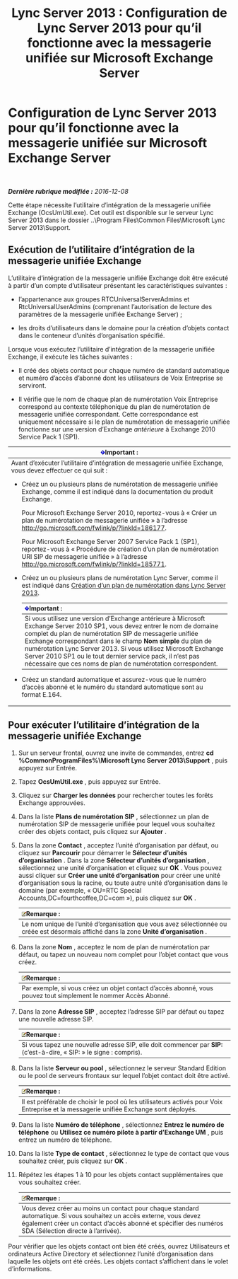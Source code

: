 ﻿---
title: 'Lync Server 2013 : Configuration de Lync Server 2013 pour qu’il fonctionne avec la messagerie unifiée sur Microsoft Exchange Server'
TOCTitle: Configuration de Lync Server 2013 pour qu’il fonctionne avec la messagerie unifiée sur Microsoft Exchange Server
ms:assetid: 1098ae4d-f57f-44f3-804e-39889d9fc14e
ms:mtpsurl: https://technet.microsoft.com/fr-fr/library/Gg398193(v=OCS.15)
ms:contentKeyID: 49296287
ms.date: 12/10/2016
mtps_version: v=OCS.15
ms.translationtype: HT
---

# Configuration de Lync Server 2013 pour qu’il fonctionne avec la messagerie unifiée sur Microsoft Exchange Server

 

_**Dernière rubrique modifiée :** 2016-12-08_

Cette étape nécessite l’utilitaire d’intégration de la messagerie unifiée Exchange (OcsUmUtil.exe). Cet outil est disponible sur le serveur Lync Server 2013 dans le dossier ..\\Program Files\\Common Files\\Microsoft Lync Server 2013\\Support.

## Exécution de l’utilitaire d’intégration de la messagerie unifiée Exchange

L’utilitaire d’intégration de la messagerie unifiée Exchange doit être exécuté à partir d’un compte d’utilisateur présentant les caractéristiques suivantes :

  - l’appartenance aux groupes RTCUniversalServerAdmins et RtcUniversalUserAdmins (comprenant l’autorisation de lecture des paramètres de la messagerie unifiée Exchange Server) ;

  - les droits d’utilisateurs dans le domaine pour la création d’objets contact dans le conteneur d’unités d’organisation spécifié.

Lorsque vous exécutez l’utilitaire d’intégration de la messagerie unifiée Exchange, il exécute les tâches suivantes :

  - Il créé des objets contact pour chaque numéro de standard automatique et numéro d’accès d’abonné dont les utilisateurs de Voix Entreprise se serviront.

  - Il vérifie que le nom de chaque plan de numérotation Voix Entreprise correspond au contexte téléphonique du plan de numérotation de messagerie unifiée correspondant. Cette correspondance est uniquement nécessaire si le plan de numérotation de messagerie unifiée fonctionne sur une version d’Exchange *antérieure* à Exchange 2010 Service Pack 1 (SP1).

<table>
<colgroup>
<col style="width: 100%" />
</colgroup>
<thead>
<tr class="header">
<th><img src="images/Gg425917.important(OCS.15).gif" title="important" alt="important" />Important :</th>
</tr>
</thead>
<tbody>
<tr class="odd">
<td>Avant d’exécuter l’utilitaire d’intégration de messagerie unifiée Exchange, vous devez effectuer ce qui suit :
<ul>
<li><p>Créez un ou plusieurs plans de numérotation de messagerie unifiée Exchange, comme il est indiqué dans la documentation du produit Exchange.</p>
<p>Pour Microsoft Exchange Server 2010, reportez-vous à « Créer un plan de numérotation de messagerie unifiée » à l’adresse <a href="http://go.microsoft.com/fwlink/p/?linkid=186177">http://go.microsoft.com/fwlink/p/?linkId=186177</a>.</p>
<p>Pour Microsoft Exchange Server 2007 Service Pack 1 (SP1), reportez-vous à « Procédure de création d’un plan de numérotation URI SIP de messagerie unifiée » à l’adresse <a href="http://go.microsoft.com/fwlink/p/?linkid=185771">http://go.microsoft.com/fwlink/p/?linkId=185771</a>.</p></li>
<li><p>Créez un ou plusieurs plans de numérotation Lync Server, comme il est indiqué dans <a href="lync-server-2013-create-a-dial-plan.md">Création d’un plan de numérotation dans Lync Server 2013</a>.</p>
<div class="alert">
<table>
<thead>
<tr class="header">
<th><img src="images/Gg425917.important(OCS.15).gif" title="important" alt="important" />Important :</th>
</tr>
</thead>
<tbody>
<tr class="odd">
<td>Si vous utilisez une version d’Exchange antérieure à Microsoft Exchange Server 2010 SP1, vous devez entrer le nom de domaine complet du plan de numérotation SIP de messagerie unifiée Exchange correspondant dans le champ <strong>Nom simple</strong> du plan de numérotation Lync Server 2013. Si vous utilisez Microsoft Exchange Server 2010 SP1 ou le tout dernier service pack, il n’est pas nécessaire que ces noms de plan de numérotation correspondent.</td>
</tr>
</tbody>
</table>

</div></li>
<li><p>Créez un standard automatique et assurez-vous que le numéro d’accès abonné et le numéro du standard automatique sont au format E.164.</p></li>
</ul></td>
</tr>
</tbody>
</table>


## Pour exécuter l’utilitaire d’intégration de la messagerie unifiée Exchange

1.  Sur un serveur frontal, ouvrez une invite de commandes, entrez **cd %CommonProgramFiles%\\Microsoft Lync Server 2013\\Support** , puis appuyez sur Entrée.

2.  Tapez **OcsUmUtil.exe** , puis appuyez sur Entrée.

3.  Cliquez sur **Charger les données** pour rechercher toutes les forêts Exchange approuvées.

4.  Dans la liste **Plans de numérotation SIP** , sélectionnez un plan de numérotation SIP de messagerie unifiée pour lequel vous souhaitez créer des objets contact, puis cliquez sur **Ajouter** .

5.  Dans la zone **Contact** , acceptez l’unité d’organisation par défaut, ou cliquez sur **Parcourir** pour démarrer le **Sélecteur d’unités d’organisation** . Dans la zone **Sélecteur d’unités d’organisation** , sélectionnez une unité d’organisation et cliquez sur **OK** . Vous pouvez aussi cliquer sur **Créer une unité d’organisation** pour créer une unité d’organisation sous la racine, ou toute autre unité d’organisation dans le domaine (par exemple, « OU=RTC Special Accounts,DC=fourthcoffee,DC=com »), puis cliquez sur **OK** .
    
    <table>
    <thead>
    <tr class="header">
    <th><img src="images/Gg398920.note(OCS.15).gif" title="note" alt="note" />Remarque :</th>
    </tr>
    </thead>
    <tbody>
    <tr class="odd">
    <td>Le nom unique de l’unité d’organisation que vous avez sélectionnée ou créée est désormais affiché dans la zone <strong>Unité d’organisation</strong> .</td>
    </tr>
    </tbody>
    </table>


6.  Dans la zone **Nom** , acceptez le nom de plan de numérotation par défaut, ou tapez un nouveau nom complet pour l’objet contact que vous créez.
    
    <table>
    <thead>
    <tr class="header">
    <th><img src="images/Gg398920.note(OCS.15).gif" title="note" alt="note" />Remarque :</th>
    </tr>
    </thead>
    <tbody>
    <tr class="odd">
    <td>Par exemple, si vous créez un objet contact d’accès abonné, vous pouvez tout simplement le nommer Accès Abonné.</td>
    </tr>
    </tbody>
    </table>


7.  Dans la zone **Adresse SIP** , acceptez l’adresse SIP par défaut ou tapez une nouvelle adresse SIP.
    
    <table>
    <thead>
    <tr class="header">
    <th><img src="images/Gg398920.note(OCS.15).gif" title="note" alt="note" />Remarque :</th>
    </tr>
    </thead>
    <tbody>
    <tr class="odd">
    <td>Si vous tapez une nouvelle adresse SIP, elle doit commencer par <strong>SIP:</strong> (c’est-à-dire, « SIP: » le signe : compris).</td>
    </tr>
    </tbody>
    </table>


8.  Dans la liste **Serveur ou pool** , sélectionnez le serveur Standard Edition ou le pool de serveurs frontaux sur lequel l’objet contact doit être activé.
    
    <table>
    <thead>
    <tr class="header">
    <th><img src="images/Gg398920.note(OCS.15).gif" title="note" alt="note" />Remarque :</th>
    </tr>
    </thead>
    <tbody>
    <tr class="odd">
    <td>Il est préférable de choisir le pool où les utilisateurs activés pour Voix Entreprise et la messagerie unifiée Exchange sont déployés.</td>
    </tr>
    </tbody>
    </table>


9.  Dans la liste **Numéro de téléphone** , sélectionnez **Entrez le numéro de téléphone** ou **Utilisez ce numéro pilote à partir d’Exchange UM** , puis entrez un numéro de téléphone.

10. Dans la liste **Type de contact** , sélectionnez le type de contact que vous souhaitez créer, puis cliquez sur **OK** .

11. Répétez les étapes 1 à 10 pour les objets contact supplémentaires que vous souhaitez créer.
    
    <table>
    <thead>
    <tr class="header">
    <th><img src="images/Gg398920.note(OCS.15).gif" title="note" alt="note" />Remarque :</th>
    </tr>
    </thead>
    <tbody>
    <tr class="odd">
    <td>Vous devez créer au moins un contact pour chaque standard automatique. Si vous souhaitez un accès externe, vous devez également créer un contact d’accès abonné et spécifier des numéros SDA (Sélection directe à l’arrivée).</td>
    </tr>
    </tbody>
    </table>


Pour vérifier que les objets contact ont bien été créés, ouvrez Utilisateurs et ordinateurs Active Directory et sélectionnez l’unité d’organisation dans laquelle les objets ont été créés. Les objets contact s’affichent dans le volet d’informations.

